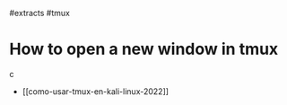 #extracts
#tmux

# How to open a new window in tmux

<C-b>c

- [[como-usar-tmux-en-kali-linux-2022]]
